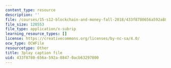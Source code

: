 ```yaml
---
content_type: resource
description: ''
file: /courses/15-s12-blockchain-and-money-fall-2018/433f8780656a592a88470acb63297800_eGNSuTBc60.vtt
file_size: 120553
file_type: application/x-subrip
learning_resource_types: []
license: https://creativecommons.org/licenses/by-nc-sa/4.0/
ocw_type: OCWFile
resourcetype: Other
title: 3play caption file
uid: 433f8780-656a-592a-8847-0acb63297800
---
```

